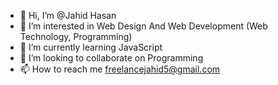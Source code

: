 - 👋 Hi, I’m @Jahid Hasan
- 👀 I’m interested in Web Design And Web Development (Web Technology, Programming)
- 🌱 I’m currently learning JavaScript
- 💞️ I’m looking to collaborate on Programming
- 📫 How to reach me freelancejahid5@gmail.com

<!---
jahid757/jahid757 is a ✨ special ✨ repository because its `README.md` (this file) appears on your GitHub profile.
You can click the Preview link to take a look at your changes.
--->
